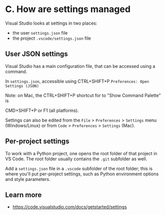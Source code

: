 # C. How are settings managed

Visual Studio looks at settings in two places:

- the user `settings.json` file
- the project `.vscode/settings.json` file

## User JSON settings

Visual Studio has a main configuration file, that can be accessed using a command.

In `settings.json`, accessible using CTRL+SHIFT+P `Preferences: Open Settings (JSON)`

Note: on Mac, the CTRL+SHIFT+P shortcut for to "Show Command Palette" is 

CMD+SHIFT+P or F1 (all platforms).

Settings can also be edited from the `File` > `Preferences` > `Settings` menu (Windows/Linux) or from
 `Code` > `Preferences` > `Settings` (Mac).
 
## Per-project settings

To work with a Python project, one opens the root folder of that project in VS Code. The root
folder usually contains the `.git` subfolder as well.

Add a `settings.json` file in a `.vscode` subfolder of the root folder; this is where you'll
put per-project settings, such as Python environment options and style parameters.

## Learn more

- https://code.visualstudio.com/docs/getstarted/settings
